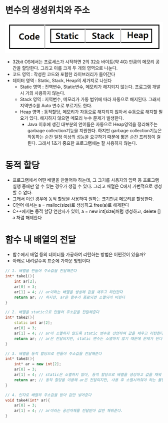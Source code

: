# 변수의 생성위치와 주소

![memory](./이미지/memory.png)

- 32bit OS에서는 프로세스가 시작하면 2의 32승 바이트(약 4G) 만큼의 메모리 공간을 할당한다. 그리고 이를 크게 두 개의 영역으로 나눈다.
- 코드 영역 : 작성한 코드와 포함한 라이브러리가 들어간다
- 데이터 영역 : Static, Stack, Heap의 세가지로 나뉜다
    - Static 영역 : 전역변수, Static변수, 메모리가 해지되지 않는다. 프로그램 개발시 거의 사용하지 않는다.
    - Stack 영역 : 지역변수, 메모리가 가동 범위에 따라 자동으로 해지된다. 그래서 지역변수를 Auto 변수로 부르기도 한다.
    - Heap 영역 : 동적할당, 메모리가 자동으로 해지되지 않아서 수동으로 해지할 필요가 있다. 해지하지 않으면 메모리 누수 문제가 발생한다.
        - Java 이후에 생긴 대부분의 언어들은 자동으로 Heap영역을 정리해주는 garbage collection기능을 지원한다. 하지만 garbage collection기능은 작동하는 순간 일정 이상의 성능을 요구하기 때문에 짧은 순간 프리징이 걸린다. 그래서 1초가 중요한 프로그램에는 잘 사용하지 않는다.

# 동적 할당

- 프로그램에서 어떤 배열을 만들어야 하는데, 그 크기를 사용자의 입력 등 프로그램 실행 중에만 알 수 있는 경우가 생길 수 있다. 그리고 배열은 C에서 가변적으로 생성할 수 없다.
- 그래서 이런 경우에 동적 할당을 사용하여 원하는 크기만큼 메모리를 할당한다.
- C언어 에서는 a = malloc(size)로 생성하고 free(a)로 해제한다
- C++에서는 동적 할당 연산자가 있어, a = new int[size]처럼 생성하고, delete [] a 처럼 해제한다

# 함수 내 배열의 전달
- 함수에서 배열 등의 데이터를 가공하여 리턴하는 방법은 어떤것이 있을까?
- 아래로 내려갈수록 표준에 가까운 방법이다

```cpp
// 1. 배열을 만들어 주소값을 전달해준다
int* take1(){
	int ar[2];
	ar[0] = 3;
	ar[1] = 4; // ar이라는 배열을 생성해 값을 채우고 리턴한다
	return ar; // 하지만, ar은 함수가 종료되면 소멸되어 버린다
}
```
```cpp
// 2. 배열을 static으로 만들어 주소값을 전달해준다
int* take2(){
	static int ar[2];
	ar[0] = 3;
	ar[1] = 4; // ar이 소멸하지 않도록 static 변수로 선언하여 값을 채우고 리턴한다
	return ar; // ar은 전달되지만, static 변수는 소멸하지 않기 때문에 문제가 된다
}
```
```cpp
// 3. 배열을 동적 할당으로 만들어 주소값을 전달해준다
int* take3(){
	int* ar = new int[2];
	ar[0] = 3;
	ar[1] = 4; // static은 소멸하지 않아, 동적 할당으로 배열을 생성하고 값을 채워 리턴한다
	return ar; // 동적 할당을 이용해 ar은 전달되지만, 사용 후 소멸시켜줘야 하는 불편함이 있다
}
```
```cpp
// 4. 인자로 배열의 주소값을 받아 값만 넣어준다
void take4(int* ar){
	ar[0] = 3;
	ar[1] = 4; // ar이라는 공간자체를 전달받아 값만 채워준다.
}
```
